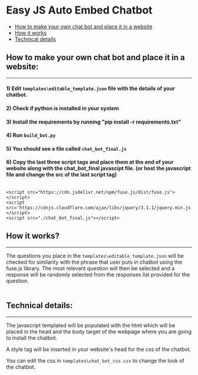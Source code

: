 # Easy JS Auto Embed Chatbot

  - [How to make your own chat bot and place it in a website](#how-to-make-your-own-chat-bot-and-place-it-in-a-website)
  - [How it works](#how-it-works)
  - [Technical details](#technical-details)


## How to make your own chat bot and place it in a website:
---
#### 1) Edit `templates\editable_template.json` file with the details of your chatbot.  

#### 2) Check if python is installed in your system  

#### 3) Install the requirements by running "pip install -r requirements.txt"  

#### 4) Run `build_bot.py  `

#### 5) You should see a file called `chat_bot_final.js`

#### 6) Copy the last three script tags and place them at the end of your website along with the chat_bot_final javascipt file. (or host the javascript file and change the src of the last script tag)

```

<script src="https://cdn.jsdelivr.net/npm/fuse.js/dist/fuse.js"></script>
<script src='https://cdnjs.cloudflare.com/ajax/libs/jquery/3.1.1/jquery.min.js'></script>
<script src="./chat_bot_final.js"></script>

```
## How it works?
---
The questions you place in the `templates\editable_template.json` will be checked for similarity with the phrase that user puts in chatbot using the fuse.js library. The most relevant question will then be selected and a response will be randomly selected from the responses list provided for the question.
\
&nbsp;
## Technical details:
---
The javascript templated will be populated with the html which will be placed in the head and the body target of the webpage where you are going to install the chatbot. 

A style tag will be inserted in your website's head for the css of the chatbot.

You can edit the css in `templates\chat_bot_css.css` to change the look of the chatbot.